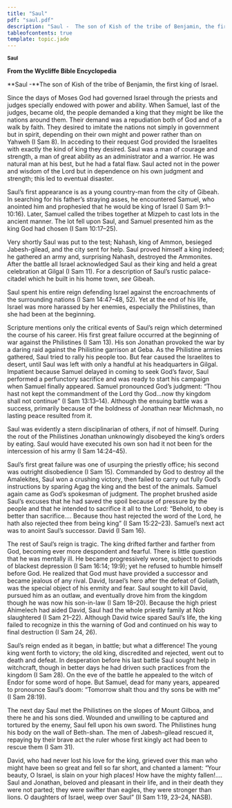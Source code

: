 ```yaml
---
title: "Saul"
pdf: "saul.pdf"
description: "Saul -  The son of Kish of the tribe of Benjamin, the first king of Israel. [FEB 13]"
tableofcontents: true
template: topic.jade
---
```



<sup>**Saul**</sup>

**From the Wycliffe Bible Encyclopedia**

**Saul -**The son of Kish of the tribe of Benjamin, the first king of
Israel.

Since the days of Moses God had governed Israel through the priests and
judges specially endowed with power and ability. When Samuel, last of
the judges, became old, the people demanded a king that they might be
like the nations around them. Their demand was a repudiation both of God
and of a walk by faith. They desired to imitate the nations not simply
in government but in spirit, depending on their own might and power
rather than on Yahweh (I Sam 8). In acceding to their request God
provided the Israelites with exactly the kind of king they desired. Saul
was a man of courage and strength, a man of great ability as an
administrator and a warrior. He was natural man at his best, but he had
a fatal flaw. Saul acted not in the power and wisdom of the Lord but in
dependence on his own judgment and strength; this led to eventual
disaster.

Saul’s first appearance is as a young country-man from the city of
Gibeah. In searching for his father’s straying asses, he encountered
Samuel, who anointed him and prophesied that he would be king of Israel
(I Sam 9:1–10:16). Later, Samuel called the tribes together at Mizpeh to
cast lots in the ancient manner. The lot fell upon Saul, and Samuel
presented him as the king God had chosen (I Sam 10:17–25).

Very shortly Saul was put to the test; Nahash, king of Ammon, besieged
Jabesh-gilead, and the city sent for help. Saul proved himself a king
indeed; he gathered an army and, surprising Nahash, destroyed the
Ammonites. After the battle all Israel acknowledged Saul as their king
and held a great celebration at Gilgal (I Sam 11). For a description of
Saul’s rustic palace-citadel which he built in his home town, *see*
Gibeah.

Saul spent his entire reign defending Israel against the encroachments
of the surrounding nations (I Sam 14:47–48, 52). Yet at the end of his
life, Israel was more harassed by her enemies, especially the
Philistines, than she had been at the beginning.

Scripture mentions only the critical events of Saul’s reign which
determined the course of his career. His first great failure occurred at
the beginning of war against the Philistines (I Sam 13). His son
Jonathan provoked the war by a daring raid against the Philistine
garrison at Geba. As the Philistine armies gathered, Saul tried to rally
his people too. But fear caused the Israelites to desert, until Saul was
left with only a handful at his headquarters in Gilgal. Impatient
because Samuel delayed in coming to seek God’s favor, Saul performed a
perfunctory sacrifice and was ready to start his campaign when Samuel
finally appeared. Samuel pronounced God’s judgment: “Thou hast not kept
the commandment of the Lord thy God…now thy kingdom shall not continue”
(I Sam 13:13–14). Although the ensuing battle was a success, primarily
because of the boldness of Jonathan near Michmash, no lasting peace
resulted from it.

Saul was evidently a stern disciplinarian of others, if not of himself.
During the rout of the Philistines Jonathan unknowingly disobeyed the
king’s orders by eating. Saul would have executed his own son had it not
been for the intercession of his army (I Sam 14:24–45).

Saul’s first great failure was one of usurping the priestly office; his
second was outright disobedience (I Sam 15). Commanded by God to destroy
all the Amalekites, Saul won a crushing victory, then failed to carry
out fully God’s instructions by sparing Agag the king and the best of
the animals. Samuel again came as God’s spokesman of judgment. The
prophet brushed aside Saul’s excuses that he had saved the spoil because
of pressure by the people and that he intended to sacrifice it all to
the Lord: “Behold, to obey is better than sacrifice…. Because thou hast
rejected the word of the Lord, he hath also rejected thee from being
king” (I Sam 15:22–23). Samuel’s next act was to anoint Saul’s
successor. David (I Sam 16).

The rest of Saul’s reign is tragic. The king drifted farther and farther
from God, becoming ever more despondent and fearful. There is little
question that he was mentally ill. He became progressively worse,
subject to periods of blackest depression (I Sam 16:14; 19:9); yet he
refused to humble himself before God. He realized that God must have
provided a successor and became jealous of any rival. David, Israel’s
hero after the defeat of Goliath, was the special object of his enmity
and fear. Saul sought to kill David, pursued him as an outlaw, and
eventually drove him from the kingdom though he was now his son-in-law
(I Sam 18–20). Because the high priest Ahimelech had aided David, Saul
had the whole priestly family at Nob slaughtered (I Sam 21–22). Although
David twice spared Saul’s life, the king failed to recognize in this the
warning of God and continued on his way to final destruction (I Sam 24,
26).

Saul’s reign ended as it began, in battle; but what a difference! The
young king went forth to victory; the old king, discredited and
rejected, went out to death and defeat. In desperation before his last
battle Saul sought help in witchcraft, though in better days he had
driven such practices from the kingdom (I Sam 28). On the eve of the
battle he appealed to the witch of Endor for some word of hope. But
Samuel, dead for many years, appeared to pronounce Saul’s doom:
“Tomorrow shalt thou and thy sons be with me” (I Sam 28:19).

The next day Saul met the Philistines on the slopes of Mount Gilboa, and
there he and his sons died. Wounded and unwilling to be captured and
tortured by the enemy, Saul fell upon his own sword. The Philistines
hung his body on the wall of Beth-shan. The men of Jabesh-gilead rescued
it, repaying by their brave act the ruler whose first kingly act had
been to rescue them (I Sam 31).

David, who had never lost his love for the king, grieved over this man
who might have been so great and fell so far short, and chanted a
lament: “Your beauty, O Israel, is slain on your high places! How have
the mighty fallen!…. Saul and Jonathan, beloved and pleasant in their
life, and in their death they were not parted; they were swifter than
eagles, they were stronger than lions. O daughters of Israel, weep over
Saul” (II Sam 1:19, 23–24, NASB).

